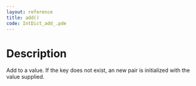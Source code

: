 ```yaml
---
layout: reference
title: add()
code: IntDict_add_.pde
---
```


# Description

Add to a value. If the key does not exist, an new pair is initialized with the value supplied.

